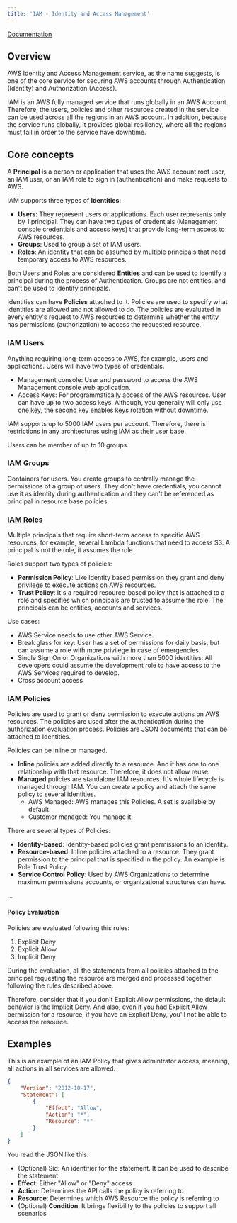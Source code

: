 ```yaml
---
title: 'IAM - Identity and Access Management'
---
```


[Documentation](https://docs.aws.amazon.com/IAM/latest/UserGuide/introduction.html)

## Overview

AWS Identity and Access Management service, as the name suggests, is one of the core service for securing AWS accounts through Authentication (Identity) and Authorization (Access).

IAM is an AWS fully managed service that runs globally in an AWS Account. Therefore, the users, policies and other resources created in the service can be used across all the regions in an AWS account. In addition, because the service runs globally, it provides global resiliency, where all the regions must fail in order to the service have downtime.

## Core concepts

A **Principal** is a person or application that uses the AWS account root user, an IAM user, or an IAM role to sign in (authentication) and make requests to AWS.

IAM supports three types of **identities**:

- **Users**: They represent users or applications. Each user represents only by 1 principal. They can have two types of credentials (Management console credentials and access keys) that provide long-term access to AWS resources.
- **Groups**: Used to group a set of IAM users.
- **Roles**: An identity that can be assumed by multiple principals that need temporary access to AWS resources.

Both Users and Roles are considered **Entities** and can be used to identify a principal during the process of Authentication. Groups are not entities, and can't be used to identify principals.

Identities can have **Policies** attached to it. Policies are used to specify what identities are allowed and not allowed to do. The policies are evaluated in every entity's request to AWS resources to determine whether the entity has permissions (authorization) to access the requested resource.

### IAM Users

Anything requiring long-term access to AWS, for example, users and applications. Users will have two types of credentials.

- Management console: User and password to access the AWS Management console web application.
- Access Keys: For programmatically access of the AWS resources. User can have up to two access keys. Although, you generally will only use one key, the second key enables keys rotation without downtime.

IAM supports up to 5000 IAM users per account. Therefore, there is restrictions in any architectures using IAM as their user base.

Users can be member of up to 10 groups.

### IAM Groups

Containers for users. You create groups to centrally manage the permissions of a group of users.  They don't have credentials, you cannot use it as identity during authentication and they can't be referenced as principal in resource base policies.

### IAM Roles

Multiple principals that require short-term access to specific AWS resources, for example, several Lambda functions that need to access S3. A principal is not the role, it assumes the role.

Roles support two types of policies:

- **Permission Policy**: Like identity based permission they grant and deny privilege to execute actions on AWS resources.
- **Trust Policy**: It's a required resource-based policy that is attached to a role and specifies which principals are trusted to assume the role. The principals can be entities, accounts and services.

Use cases:

- AWS Service needs to use other AWS Service.
- Break glass for key: User has a set of permissions for daily basis, but can assume a role with more privilege in case of emergencies.
- Single Sign On or Organizations with more than 5000 identities: All developers could assume the development role to have access to the AWS Services required to develop.
- Cross account access

### IAM Policies

Policies are used to grant or deny permission to execute actions on AWS resources. The policies are used after the authentication during the authorization evaluation process. Policies are JSON documents that can be attached to Identities.

Policies can be inline or managed.

- **Inline** policies are added directly to a resource. And it has one to one relationship with that resource. Therefore, it does not allow reuse.
- **Managed** policies are standalone IAM resources. It's whole lifecycle is managed through IAM. You can create a policy and attach the same policy to several identities.
  - AWS Managed: AWS manages this Policies. A set is available by default.
  - Customer managed: You manage it.

There are several types of Policies:

- **Identity-based**: Identity-based policies grant permissions to an identity.
- **Resource-based**: Inline policies attached to a resource. They grant permission to the principal that is specified in the policy. An example is Role Trust Policy.
- **Service Control Policy**: Used by AWS Organizations to determine maximum permissions accounts, or organizational structures can have.

...

#### Policy Evaluation

Policies are evaluated following this rules:

1. Explicit Deny
2. Explicit Allow
3. Implicit Deny

During the evaluation, all the statements from all policies attached to the principal requesting the resource are merged and processed together following the rules described above.

Therefore, consider that if you don't Explicit Allow permissions, the default behavior is the Implicit Deny. And also, even if you had Explicit Allow permission for a resource, if you have an Explicit Deny, you'll not be able to access the resource.

## Examples

This is an example of an IAM Policy that gives admintrator access, meaning, all actions in all services are allowed.

```json
{
    "Version": "2012-10-17",
    "Statement": [
        {
            "Effect": "Allow",
            "Action": "*",
            "Resource": "*"
        }
    ]
}
```

You read the JSON like this:

- (Optional) Sid: An identifier for the statement. It can be used to describe the statement.
- **Effect**: Either "Allow" or "Deny" access
- **Action**: Determines the API calls the policy is referring to
- **Resource**: Determines which AWS Resource the policy is referring to
- (Optional) **Condition**: It brings flexibility to the policies to support all scenarios





